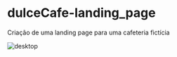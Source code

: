 # dulceCafe-landing_page
Criação de uma landing page para uma cafeteria fictícia

![desktop](https://user-images.githubusercontent.com/89716594/192417713-5b0766f3-0fff-4bbf-90e4-461b43a7d99d.png)
